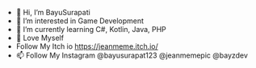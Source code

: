 - 👋 Hi, I’m BayuSurapati
- 👀 I’m interested in Game Development
- 🌱 I’m currently learning C#, Kotlin, Java, PHP 
- 💞️ Love Myself
- Follow My Itch io https://jeanmeme.itch.io/
- 📫 Follow My Instagram @bayusurapat123
                          @jeanmemepic
                          @bayzdev

<!---
BayuSurapati/BayuSurapati is a ✨ special ✨ repository because its `README.md` (this file) appears on your GitHub profile.
You can click the Preview link to take a look at your changes.
--->
